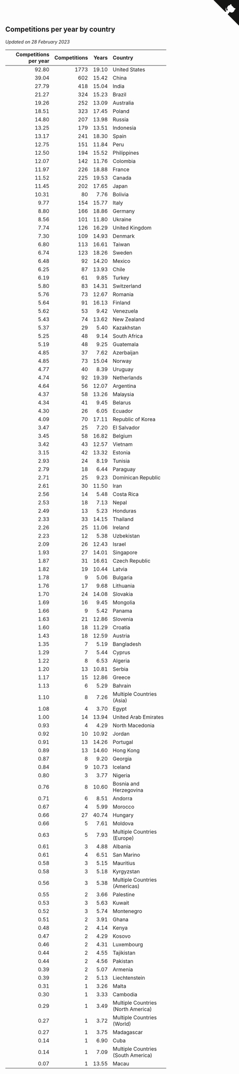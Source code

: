 ## Competitions per year by country

*Updated on 28 February 2023*

| Competitions per year | Competitions | Years | Country |
| ---: | ---: | ---: | :--- |
| 92.80 | 1773 | 19.10 | United States |
| 39.04 | 602 | 15.42 | China |
| 27.79 | 418 | 15.04 | India |
| 21.27 | 324 | 15.23 | Brazil |
| 19.26 | 252 | 13.09 | Australia |
| 18.51 | 323 | 17.45 | Poland |
| 14.80 | 207 | 13.98 | Russia |
| 13.25 | 179 | 13.51 | Indonesia |
| 13.17 | 241 | 18.30 | Spain |
| 12.75 | 151 | 11.84 | Peru |
| 12.50 | 194 | 15.52 | Philippines |
| 12.07 | 142 | 11.76 | Colombia |
| 11.97 | 226 | 18.88 | France |
| 11.52 | 225 | 19.53 | Canada |
| 11.45 | 202 | 17.65 | Japan |
| 10.31 | 80 | 7.76 | Bolivia |
| 9.77 | 154 | 15.77 | Italy |
| 8.80 | 166 | 18.86 | Germany |
| 8.56 | 101 | 11.80 | Ukraine |
| 7.74 | 126 | 16.29 | United Kingdom |
| 7.30 | 109 | 14.93 | Denmark |
| 6.80 | 113 | 16.61 | Taiwan |
| 6.74 | 123 | 18.26 | Sweden |
| 6.48 | 92 | 14.20 | Mexico |
| 6.25 | 87 | 13.93 | Chile |
| 6.19 | 61 | 9.85 | Turkey |
| 5.80 | 83 | 14.31 | Switzerland |
| 5.76 | 73 | 12.67 | Romania |
| 5.64 | 91 | 16.13 | Finland |
| 5.62 | 53 | 9.42 | Venezuela |
| 5.43 | 74 | 13.62 | New Zealand |
| 5.37 | 29 | 5.40 | Kazakhstan |
| 5.25 | 48 | 9.14 | South Africa |
| 5.19 | 48 | 9.25 | Guatemala |
| 4.85 | 37 | 7.62 | Azerbaijan |
| 4.85 | 73 | 15.04 | Norway |
| 4.77 | 40 | 8.39 | Uruguay |
| 4.74 | 92 | 19.39 | Netherlands |
| 4.64 | 56 | 12.07 | Argentina |
| 4.37 | 58 | 13.26 | Malaysia |
| 4.34 | 41 | 9.45 | Belarus |
| 4.30 | 26 | 6.05 | Ecuador |
| 4.09 | 70 | 17.11 | Republic of Korea |
| 3.47 | 25 | 7.20 | El Salvador |
| 3.45 | 58 | 16.82 | Belgium |
| 3.42 | 43 | 12.57 | Vietnam |
| 3.15 | 42 | 13.32 | Estonia |
| 2.93 | 24 | 8.19 | Tunisia |
| 2.79 | 18 | 6.44 | Paraguay |
| 2.71 | 25 | 9.23 | Dominican Republic |
| 2.61 | 30 | 11.50 | Iran |
| 2.56 | 14 | 5.48 | Costa Rica |
| 2.53 | 18 | 7.13 | Nepal |
| 2.49 | 13 | 5.23 | Honduras |
| 2.33 | 33 | 14.15 | Thailand |
| 2.26 | 25 | 11.06 | Ireland |
| 2.23 | 12 | 5.38 | Uzbekistan |
| 2.09 | 26 | 12.43 | Israel |
| 1.93 | 27 | 14.01 | Singapore |
| 1.87 | 31 | 16.61 | Czech Republic |
| 1.82 | 19 | 10.44 | Latvia |
| 1.78 | 9 | 5.06 | Bulgaria |
| 1.76 | 17 | 9.68 | Lithuania |
| 1.70 | 24 | 14.08 | Slovakia |
| 1.69 | 16 | 9.45 | Mongolia |
| 1.66 | 9 | 5.42 | Panama |
| 1.63 | 21 | 12.86 | Slovenia |
| 1.60 | 18 | 11.29 | Croatia |
| 1.43 | 18 | 12.59 | Austria |
| 1.35 | 7 | 5.19 | Bangladesh |
| 1.29 | 7 | 5.44 | Cyprus |
| 1.22 | 8 | 6.53 | Algeria |
| 1.20 | 13 | 10.81 | Serbia |
| 1.17 | 15 | 12.86 | Greece |
| 1.13 | 6 | 5.29 | Bahrain |
| 1.10 | 8 | 7.26 | Multiple Countries (Asia) |
| 1.08 | 4 | 3.70 | Egypt |
| 1.00 | 14 | 13.94 | United Arab Emirates |
| 0.93 | 4 | 4.29 | North Macedonia |
| 0.92 | 10 | 10.92 | Jordan |
| 0.91 | 13 | 14.26 | Portugal |
| 0.89 | 13 | 14.60 | Hong Kong |
| 0.87 | 8 | 9.20 | Georgia |
| 0.84 | 9 | 10.73 | Iceland |
| 0.80 | 3 | 3.77 | Nigeria |
| 0.76 | 8 | 10.60 | Bosnia and Herzegovina |
| 0.71 | 6 | 8.51 | Andorra |
| 0.67 | 4 | 5.99 | Morocco |
| 0.66 | 27 | 40.74 | Hungary |
| 0.66 | 5 | 7.61 | Moldova |
| 0.63 | 5 | 7.93 | Multiple Countries (Europe) |
| 0.61 | 3 | 4.88 | Albania |
| 0.61 | 4 | 6.51 | San Marino |
| 0.58 | 3 | 5.15 | Mauritius |
| 0.58 | 3 | 5.18 | Kyrgyzstan |
| 0.56 | 3 | 5.38 | Multiple Countries (Americas) |
| 0.55 | 2 | 3.66 | Palestine |
| 0.53 | 3 | 5.63 | Kuwait |
| 0.52 | 3 | 5.74 | Montenegro |
| 0.51 | 2 | 3.91 | Ghana |
| 0.48 | 2 | 4.14 | Kenya |
| 0.47 | 2 | 4.29 | Kosovo |
| 0.46 | 2 | 4.31 | Luxembourg |
| 0.44 | 2 | 4.55 | Tajikistan |
| 0.44 | 2 | 4.56 | Pakistan |
| 0.39 | 2 | 5.07 | Armenia |
| 0.39 | 2 | 5.13 | Liechtenstein |
| 0.31 | 1 | 3.26 | Malta |
| 0.30 | 1 | 3.33 | Cambodia |
| 0.29 | 1 | 3.49 | Multiple Countries (North America) |
| 0.27 | 1 | 3.72 | Multiple Countries (World) |
| 0.27 | 1 | 3.75 | Madagascar |
| 0.14 | 1 | 6.90 | Cuba |
| 0.14 | 1 | 7.09 | Multiple Countries (South America) |
| 0.07 | 1 | 13.55 | Macau |


<a href="https://github.com/jonatanklosko/wca_statistics" class="github-corner" aria-label="View source on Github"><svg width="80" height="80" viewBox="0 0 250 250" style="fill:#151513; color:#fff; position: absolute; top: 0; border: 0; right: 0;" aria-hidden="true"><path d="M0,0 L115,115 L130,115 L142,142 L250,250 L250,0 Z"></path><path d="M128.3,109.0 C113.8,99.7 119.0,89.6 119.0,89.6 C122.0,82.7 120.5,78.6 120.5,78.6 C119.2,72.0 123.4,76.3 123.4,76.3 C127.3,80.9 125.5,87.3 125.5,87.3 C122.9,97.6 130.6,101.9 134.4,103.2" fill="currentColor" style="transform-origin: 130px 106px;" class="octo-arm"></path><path d="M115.0,115.0 C114.9,115.1 118.7,116.5 119.8,115.4 L133.7,101.6 C136.9,99.2 139.9,98.4 142.2,98.6 C133.8,88.0 127.5,74.4 143.8,58.0 C148.5,53.4 154.0,51.2 159.7,51.0 C160.3,49.4 163.2,43.6 171.4,40.1 C171.4,40.1 176.1,42.5 178.8,56.2 C183.1,58.6 187.2,61.8 190.9,65.4 C194.5,69.0 197.7,73.2 200.1,77.6 C213.8,80.2 216.3,84.9 216.3,84.9 C212.7,93.1 206.9,96.0 205.4,96.6 C205.1,102.4 203.0,107.8 198.3,112.5 C181.9,128.9 168.3,122.5 157.7,114.1 C157.9,116.9 156.7,120.9 152.7,124.9 L141.0,136.5 C139.8,137.7 141.6,141.9 141.8,141.8 Z" fill="currentColor" class="octo-body"></path></svg></a><style>.github-corner:hover .octo-arm{animation:octocat-wave 560ms ease-in-out}@keyframes octocat-wave{0%,100%{transform:rotate(0)}20%,60%{transform:rotate(-25deg)}40%,80%{transform:rotate(10deg)}}@media (max-width:500px){.github-corner:hover .octo-arm{animation:none}.github-corner .octo-arm{animation:octocat-wave 560ms ease-in-out}}</style>
